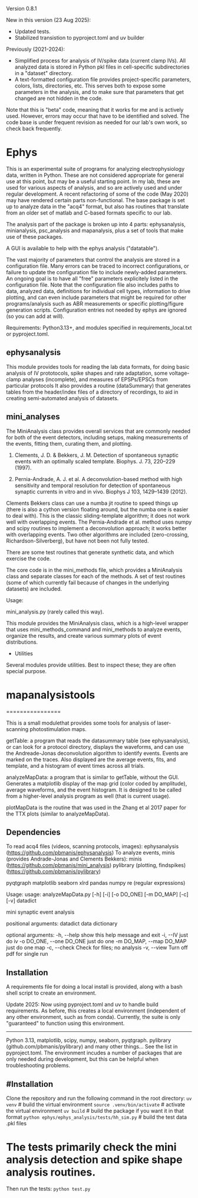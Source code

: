 Version 0.8.1

New in this version (23 Aug 2025):
* Updated tests.
* Stabilized transistion to pyproject.toml and uv builder
  
Previously (2021-2024):
* Simplified process for analysis of IV/spike data (current clamp IVs).
All analyzed data is stored in Python pkl files in cell-specific subdirectories
in a "dataset" directory.
* A text-formatted configuration file provides project-specific parameters, colors, lists,
directories, etc. This serves both to expose some parameters in the analysis,
and to make sure that parameters that get changed are not hidden in the code.

Note that this is "beta" code, meaning that it works for me and is
actively used. However,
errors may occur that have to be identified and solved. The code base is
under frequent revision as needed for our lab's own work, so check back
frequently.


Ephys
=====

This is an experimental suite of programs for analyzing electrophysiology data,
written in Python. These are not considered appropriate for general use at this
point, but may be a useful starting point. In my lab, these are used for various
aspects of analysis, and so are actively used and under regular development. A
recent refactoring of some of the code (May 2020) may have rendered certain
parts non-functional. The base package is set up to analyze data in the "acq4"
format, but also has routines that translate from an older set of matlab and
C-based formats specific to our lab. 

The analysis part of the package is broken up into 4 parts: ephysanalysis, 
minianalysis, psc_analysis and
mapanalysis, plus a set of tools that make use of these packages.

A GUI is available to help with the ephys analysis ("datatable").

The vast majority of parameters that control the analysis are stored
in a configuration file. Many errors can be traced to incorrect configurations,
or failure to update the configuration file to include newly-added
parameters. An ongoing goal is to have all "free" parameters explicitely
listed in the configuration file. Note that the configuration file
also includes paths to data, analyzed data, definitions for individual cell
types, information to drive plotting, and can even include parameters that might
be required for other programs/analysis such as ABR measurements or specific
plotting/figure generation scripts. Configuration entries not needed by ephys
are ignored (so you can add at will).

Requirements: Python3.13+, and modules specified in requirements_local.txt
or pyproject.toml.

ephysanalysis
-------------
This module provides tools for reading the lab data formats, for doing basic
analysis of IV prototocols, spike shapes and rate adaptation, some voltage-clamp
analyses (incomplete), and measures of EPSPs/EPSCs from particular protocols It
also provides a routine (dataSummary) that generates tables from the
header/index files of a directory of recordings, to aid in creating
semi-automated analysis of datasets.


mini_analyses
-------------

The MiniAnalysis class provides overall services that are commonly needed for
both of the event detectors, including setups, making measurements of the
events, fitting them, curating them, and plotting.

1. Clements, J. D. & Bekkers, J. M. Detection of spontaneous synaptic events
    with an optimally scaled template. Biophys. J. 73, 220–229 (1997).

2. Pernia-Andrade, A. J. et al. A deconvolution-based method with high
   sensitivity and temporal resolution for detection of spontaneous synaptic
   currents in vitro and in vivo. Biophys J 103, 1429–1439 (2012).


Clements Bekkers class can use a numba jit routine to speed things up (there is
also a cython version floating around, but the numba one is easier to deal
with). This is the classic sliding-template algorithm; it does not work well
with overlapping events. The Pernia-Andrade et al. method uses numpy and scipy
routines to implement a deconvolution approach; it works better with overlapping
events. Two other algorithms are included (zero-crossing,
Richardson-Silverberg), but have not been not fully tested. 

There are some test routines that generate synthetic data, and which exercise
the code. 

The core code is in the mini_methods file, which provides a MiniAnalysis class
and separate classes for each of the methods. A set of test routines (some of
which currently fail because of changes in the underlying datasets) are
included. 

Usage:

mini_analysis.py  (rarely called this way).

This module provides the MiniAnalysis class, which is a high-level wrapper that
uses mini_methods_command and mini_methods to analyze events, organize the
results, and create various summary plots of event distributions.

* Utilities

Several modules provide utilities. Best to inspect these; they are often special
purpose.


# mapanalysistools
================

This is a small modulethat provides some tools for analysis of laser-scanning
photostimulation maps. 

getTable: a program that reads the datasummary table (see ephysanalysis), or can
look for a protocol directory, displays the waveforms, and can use the
Andreade-Jonas deconvolution algorithm to identify events. Events are marked on
the traces. Also displayed are the average events, fits, and template, and a
histogram of event times across all trials.

analyzeMapData: a program that is similar to getTable, without the GUI.
Generates a matplotlib display of the map grid (color coded by amplitude),
average waveforms, and the event histogram. It is designed to be called from a
higher-level analysis program as well (that is current usage).

plotMapData is the routine that was used in the Zhang et al 2017 paper for the
TTX plots (similar to analyzeMapData).

Dependencies
------------

To read acq4 files (videos, scanning protocols, images):  ephysanalysis
(https://github.com/pbmanis/ephysanalysis) To analyze events, minis (provides
Andrade-Jonas and Clements Bekkers): minis
(https://github.com/pbmanis/mini_analysis) pylibrary (plotting, findspikes)
(https://github.com/pbmanis/pylibrary)

pyqtgraph matplotlib seaborn xlrd pandas numpy re (regular expressions)

Usage: usage: analyzeMapData.py [-h] [-i] [-o DO_ONE] [-m DO_MAP] [-c] [-v]
datadict

mini synaptic event analysis

positional arguments: datadict              data dictionary

optional arguments: -h, --help            show this help message and exit -i,
  --IV              just do iv -o DO_ONE, --one DO_ONE just do one -m DO_MAP,
  --map DO_MAP just do one map -c, --check           Check for files; no
  analysis -v, --view            Turn off pdf for single run
  
  
  Installation
  ------------
  A requirements file for doing a local install is provided, along with a bash
  shell script to create an environment. 
  

  Update 2025: Now using pyproject.toml and uv to handle build
  requirements. As before, this creates a local environment (independent
  of any other environment, such as from conda). Currently, the
  suite is only "guaranteed" to function using this environment.
  
------------
Python 3.13, matplotlib, scipy, numpy, seaborn, pyqtgraph.
pylibrary (github.com/pbmanis/pylibrary)
and many other things... See the list in pyproject.toml.
The environment incudes a number of packages that are only
needed during development, but this can be helpful when
troubleshooting problems.


#Installation
------------
Clone the repository and run the following command in the root directory:
`uv venv`  # build the virtual environment
`source .venv/bin/activate`  # activate the virtual environment
`uv build` # build the package if you want it in that format
`python ephys/ephys_analysis/tests/hh_sim.py` # build the test data .pkl files
# The tests primarily check the mini analysis detection and spike shape analysis routines.
Then run the tests:
`python test.py`



